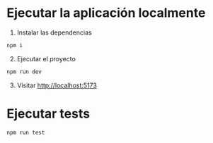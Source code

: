 # Ejecutar la aplicación localmente

1. Instalar las dependencias

```bash
npm i
```

2. Ejecutar el proyecto

```bash
npm run dev
```

3. Visitar [http://localhost:5173](http://localhost:5173)

# Ejecutar tests

```bash
npm run test
```
